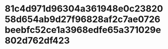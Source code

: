# 81c4d971d96304a361948e0c2382058d654ab9d27f96828af2c7ae0726beebfc52ce1a3968edfe65a371029e802d762df423